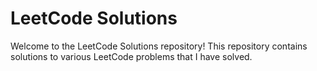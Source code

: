 # LeetCode Solutions

Welcome to the LeetCode Solutions repository! This repository contains solutions to various LeetCode problems that I have solved.
